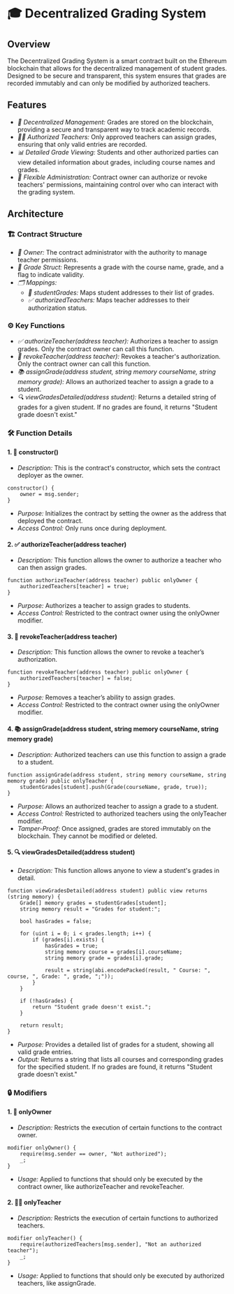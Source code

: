 # 🎓 Decentralized Grading System

## Overview

The Decentralized Grading System is a smart contract built on the Ethereum blockchain that allows for the decentralized management of student grades. Designed to be secure and transparent, this system ensures that grades are recorded immutably and can only be modified by authorized teachers.

## Features

- *🔗 Decentralized Management:* Grades are stored on the blockchain, providing a secure and transparent way to track academic records.
- *👨‍🏫 Authorized Teachers:* Only approved teachers can assign grades, ensuring that only valid entries are recorded.
- *📊 Detailed Grade Viewing:* Students and other authorized parties can view detailed information about grades, including course names and grades.
- *🔐 Flexible Administration:* Contract owner can authorize or revoke teachers' permissions, maintaining control over who can interact with the grading system.

## Architecture

### 🏗️ Contract Structure

- *👑 Owner:* The contract administrator with the authority to manage teacher permissions.
- *📜 Grade Struct:* Represents a grade with the course name, grade, and a flag to indicate validity.
- *🗂️ Mappings:*
  - *📝 studentGrades:* Maps student addresses to their list of grades.
  - *✅ authorizedTeachers:* Maps teacher addresses to their authorization status.

### ⚙️ Key Functions

- *✅ authorizeTeacher(address teacher):* Authorizes a teacher to assign grades. Only the contract owner can call this function.
- *🚫 revokeTeacher(address teacher):* Revokes a teacher's authorization. Only the contract owner can call this function.
- *📚 assignGrade(address student, string memory courseName, string memory grade):* Allows an authorized teacher to assign a grade to a student.
- *🔍 viewGradesDetailed(address student):* Returns a detailed string of grades for a given student. If no grades are found, it returns "Student grade doesn't exist."

### 🛠️ Function Details

#### 1. 🔨 constructor()
- *Description:* This is the contract's constructor, which sets the contract deployer as the owner.
  
```solidity
constructor() {
    owner = msg.sender;
}
```


- *Purpose:* Initializes the contract by setting the owner as the address that deployed the contract.
- *Access Control:* Only runs once during deployment.

#### 2. ✅ authorizeTeacher(address teacher)
- *Description:* This function allows the owner to authorize a teacher who can then assign grades.

```solidity
function authorizeTeacher(address teacher) public onlyOwner {
    authorizedTeachers[teacher] = true;
}
```


- *Purpose:* Authorizes a teacher to assign grades to students.
- *Access Control:* Restricted to the contract owner using the onlyOwner modifier.

#### 3. 🚫 revokeTeacher(address teacher)
- *Description:* This function allows the owner to revoke a teacher’s authorization.

```solidity
function revokeTeacher(address teacher) public onlyOwner {
    authorizedTeachers[teacher] = false;
}
```


- *Purpose:* Removes a teacher’s ability to assign grades.
- *Access Control:* Restricted to the contract owner using the onlyOwner modifier.

#### 4. 📚 assignGrade(address student, string memory courseName, string memory grade)
- *Description:* Authorized teachers can use this function to assign a grade to a student.

```solidity
function assignGrade(address student, string memory courseName, string memory grade) public onlyTeacher {
    studentGrades[student].push(Grade(courseName, grade, true));
}
```


- *Purpose:* Allows an authorized teacher to assign a grade to a student.
- *Access Control:* Restricted to authorized teachers using the onlyTeacher modifier.
- *Tamper-Proof:* Once assigned, grades are stored immutably on the blockchain. They cannot be modified or deleted.

#### 5. 🔍 viewGradesDetailed(address student)
- *Description:* This function allows anyone to view a student's grades in detail.

```solidity
function viewGradesDetailed(address student) public view returns (string memory) {
    Grade[] memory grades = studentGrades[student];
    string memory result = "Grades for student:";

    bool hasGrades = false;

    for (uint i = 0; i < grades.length; i++) {
        if (grades[i].exists) {
            hasGrades = true;
            string memory course = grades[i].courseName;
            string memory grade = grades[i].grade;
            
            result = string(abi.encodePacked(result, " Course: ", course, ", Grade: ", grade, ";"));
        }
    }

    if (!hasGrades) {
        return "Student grade doesn't exist.";
    }

    return result;
}
```


- *Purpose:* Provides a detailed list of grades for a student, showing all valid grade entries.
- *Output:* Returns a string that lists all courses and corresponding grades for the specified student. If no grades are found, it returns "Student grade doesn't exist."

### 🔒 Modifiers

#### 1. 👑 onlyOwner
- *Description:* Restricts the execution of certain functions to the contract owner.

```solidity
modifier onlyOwner() {
    require(msg.sender == owner, "Not authorized");
    _;
}
```


- *Usage:* Applied to functions that should only be executed by the contract owner, like authorizeTeacher and revokeTeacher.

#### 2. 🧑‍🏫 onlyTeacher
- *Description:* Restricts the execution of certain functions to authorized teachers.

```solidity
modifier onlyTeacher() {
    require(authorizedTeachers[msg.sender], "Not an authorized teacher");
    _;
}
```


- *Usage:* Applied to functions that should only be executed by authorized teachers, like assignGrade.
